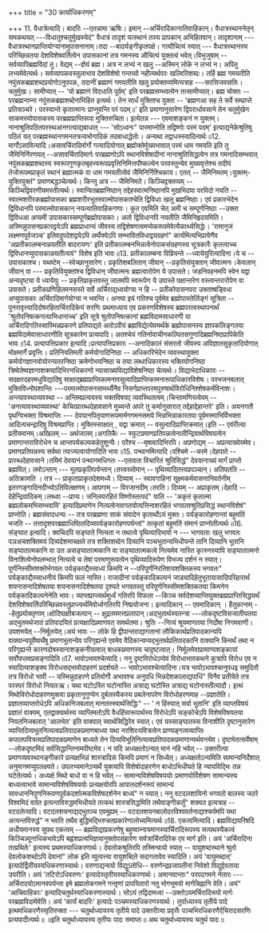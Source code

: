 +++
title = "30 कार्याधिकरणम्"

+++
11. वैधात्रेत्यादि। बादरिः --एतन्नामा ऋषिः। इमान् --अर्चिरादिकानातिवाहिकान्। वैधात्रस्थाननेतृन् समकथयत् ---विधातुश्चतुर्मुखस्येदं" वैधात्रं तादृशं यत्स्थानं तस्य प्रापकान् अभिहितवान्। तादृशानाम् --- वैधात्रस्थानप्राप्तियोग्यानामुपासनानाम्।तदा --बादर्यङ्गीकृतपक्षे। गत्यौचित्यं स्यात् --- वैधात्रस्थानस्य परिच्छिन्नतया देशविशेषवर्तित्वेन उपासकानां तत्र गमनस्य औचित्यं युक्तत्वं भवेत्।विभुजुषाम् --सर्वव्यापिब्रह्मविदां तु। वेद्यम् --ज्ञेयं ब्रह्म। अत्र न लभ्यं न खलु --अस्मिन् लोके न लभ्यं न। अपितु लभ्यमेवेत्यर्थः। सर्वव्यापकवस्तुलाभाय देशविशेषो गन्तव्यो नहीत्यर्थपरः खल्वितिशब्दः। तर्हि ब्रह्म गमयतीति नपुंसकब्रह्मशब्दप्रयोगोऽनुपपन्नः, तदानीं ब्रह्माणं गमयतीति खलु प्रयोक्तव्यमित्यत्राह ---सरसिजवसतिः। चतुर्मुखः। सामीप्यात् -- 'यो ब्रह्माणं विदधाति पूर्वम्' इति परब्रह्मसम्भवत्वेन तत्सामीप्यात्। ब्रह्म चोक्तः --परब्रह्मनाम्ना नपुंसकब्रह्मशब्देनाभिहित इत्यर्थः। तेन सार्धं मुक्तिश्च युक्ता -- 'ब्रह्मणआ सह ते सर्वे सम्प्राप्ते प्रतिसञ्चरे। परस्यान्ते कृतात्मानः प्राप्नुवन्ति परं पदम्॥' इति प्रमाणानुसारेण द्विपरार्धावसाने तेन चतुर्मुखेन साकमस्योपासकस्य परब्रह्मप्राप्तिरूपा मुक्तिरुचिता। इत्येतन्न --- एवमाशङ्कनं न युक्तम्। नानाश्रुतिपठितपरस्थआनगत्याद्यबाधात् --- 'सोऽध्वनः" पारमाप्नोति तद्विष्णोः परमं पदम्' इत्याद्यनेकेश्रुतिषु पठितं यत् परब्रह्मस्थानगमनतत्रत्यभोगादिकं तदबाधाद्धेतोः। अन्यथा तद्वाधस्स्यादित्यर्थः॥12. मार्गोऽसावित्यादि।असावर्चिरादिर्मार्गो गत्यादियोगात् ब्रह्मोक्तेर्मुख्यभावात् परमं धाम गमयति इति तु जैमिनिर्निरणयत् --असावर्चिरादिमार्गः परब्रह्मणोऽपि स्थानविशेषादीनां नानाश्रुतिसिद्धत्वेन तत्र गमनादिसम्भवात् नपुंसकब्रह्मशब्दस्य स्वरूपगुणकृतबृहत्त्वरूपप्रवृत्तिनिमित्तपौष्कल्येन परवस्तुन्येव मुख्यवृत्तेश्च तदीयं तेजोरूपमप्राकृतं स्थानं ब्रह्मात्मकं वा धाम गमयतीत्येवं जैमिनिर्निश्चिकाय। एतत् -- जैमिनिमतम्।युक्तम्-युक्तियुक्तं" प्रमाणबद्धञ्चेत्यर्थः। किन्तु अत्र -- जैमिनिमते। किञ्चिद्वक्तव्यम् -- किञ्चिद्विवरणीयमस्तीत्यर्थः। स्वान्वितब्रह्मनिष्ठान् तद्देहस्वात्मनिष्ठानपि मुखभिदया परविदो नयति -- स्वात्मशरीरकब्रह्मोपासका ब्रह्मशरीरभूतस्वात्मोपासकाश्चेति द्विविधाः खलु ब्रह्मनिष्ठाः। एवं प्रकारभेदेन द्विविधानपि परमात्मोपासकान् नयत्यातिवाहिकगणाः। कुत एवमिति चेत् अमी च सम्पूर्णनिष्ठाः --उक्ता द्विविधआ अप्यमी उपासकास्सम्पूर्णब्रह्मोपासकाः। अतो द्विविधानपि नयतीति जैमिनिहृदयमिति। अस्मिन्नुपासनप्रकारद्वयेऽपि ब्रह्मप्राधान्यं जीवस्य तद्विशेषणत्वमप्येकरूपमेवेत्यैकार्थ्यसिद्धेः। 'रामानुजं लक्ष्मणपूर्वजञ्च' इतिवदुपदेशद्वयेऽपि अर्थैक्येऽपि सम्भावितविधाद्वयग्रहणं" कार्यमित्यभिप्रायेणैव 'अप्रतीकालम्बनान्नयतीति बादरायणः' इति प्रतीकालम्बनभिन्नत्वेनोपाकसंग्रहणस्य सूत्रकारैः कृतत्वाच्च द्विविधानप्युपासकान्नयतीत्ययं" विशेष इति भावः॥13. प्रतीकालम्बना विव्रियन्ते --ध्यायेयुरित्यादिना।ये च --उपासकाश्च। यथष्टेम् --स्वेच्छानुसारेण। प्रकृतिशबलितान् जीवान् --प्रकृतिसंयुक्तान् जीवात्मनः।केवलान् जीवान् वा --- प्रकृतिवियुक्तांश्च द्विविधान् जीवात्मनः ब्रह्मत्वारोपेण ये उपासते। जडनिवहनमपि स्वेन यद्वा अन्यदृष्ट्या ये ध्यायेयुः -- प्रकृतिप्राकृतवस्तु जातमपि स्वरूपेण ये उपास्ते पक्षान्तरेण वस्त्वन्तरारोपेण वा उपासते। प्रतीकप्रणिहितमनसस्ते सर्वे अर्चिराद्यध्वयोग्या न हि -- प्रतीकोपासनपरा उक्ताष्षड्विधा अप्युपासकाः अर्चिरादिमार्गयोग्या न भवन्ति। अनघा इयं गतिश्च पूर्वमेव ब्रह्मोपास्तेर्लिङ्गं सूत्रिता -- पुनरावृत्त्यादिदोषरहितार्चिरादिकेयं सरणिः प्रथमाध्याय एव प्रकरणविशेषस्य ब्रह्मपरत्वस्थापनार्थं 'श्रुतोपनिषत्कगत्याभिधानाच्च' इति सूत्रे श्रुतोपनिषत्कानां ब्रह्मविदामसाधारणी या अर्चिरादिगतिस्सास्मिन्नप्रकरणे प्रतिपाद्यते अतोऽपीयं ब्रह्मविद्येत्येवमर्थके ब्रह्मोपासनस्य ज्ञापकलिङ्गतया ब्रह्मविदामेवासाधारणीति सूत्रकारेण प्रत्यपादि। अतश्चेयं गतिर्नावाचीनकल्पितसगुणादिब्रह्मनिष्ठप्रापिकेति भावः॥14. प्रत्यापत्तिप्रकार इत्यादि।प्रत्यापत्तिप्रकारः --अनादिकालं संसरतो जीवस्य अविज्ञातसुकृतादियोगात् मोक्षमार्गे प्रवृत्तिः। प्रतिनियतिमती कर्मयोगादिनिष्ठा -- अधिकारिभेदेन व्यवस्थायुक्ता कर्मयोगज्ञानयोयोरन्यतरनिष्ठा क्रमेणोभयनिष्ठा च तया लब्धाधिकारस्य भक्तियोगनिष्ठा त्रिष्वेतेष्वज्ञानाशक्त्यादिभिरनधिकरणो न्यासाख्यविद्याविशेषनिष्ठा चेत्यर्थः। विद्याभेदाधिकारः -- सदक्षरदहरमधुविद्यादिषु साक्षाद्ब्रह्मप्राप्तिकामनावसुत्वादिप्राप्तिकामनारूपाधिकारविशेषः। परभजनबलात् मुक्तिविध्नोपशान्तिः ---परमात्मोपासनसामर्थ्यैनैव निसर्गप्राप्तपरमपुरुषार्थविरोधिनिश्शेषकर्मविनाशः। अन्त्यावस्थाव्यवस्था -- अन्तिमप्रत्ययस्य भक्तविषयए व्यवस्थितत्वम्।चिन्तामणिस्त्वेवम् --'अनत्यावस्थाव्यवस्था' केचित्प्रारब्धदेहावसाने मुच्यन्ते अपरे तु कर्मानुसारात् तद्देहाद्देहान्तरे' इति। अयनगतौ पृथग्विभक्ता विश्रमाप्तिः --- देवयानपितृयाणरूपमार्मगगमनसमये भिन्नभिन्नाकारतया पूर्वमस्माभिर्विभक्ता आदित्यचन्द्रादिषु विश्रमप्राप्तिः। मुक्तिस्साक्षात् , यद्वा क्रमात् -- वसुत्वादिप्राप्तिक्रमात्।इति -- एवंरीत्या प्रतीयमानम्।अखिलम् -- अर्थजातम्।अगतिकैः -- स्फुटप्रमाणप्रतिपन्नत्वेनातीन्द्रियार्थविषयत्वेन प्रमाणान्तराविरोधेन च आन्तपर्यकल्पकहेतुशून्यैः। परैश्च --मृषावादिभिरपि। अप्रणोद्यम् -- अप्रत्याख्येयमेव। प्रमाणप्रतिपन्नस्य सर्वथा त्याज्यत्वायोगादिति भावः॥15. पन्थानमित्यादि।पश्चिमे --चरमे।देहपाते -- प्रारब्धदेहावसाने।तमिमं देवयानं पन्थानमधिगतः --एतावता विचारितं श्रुतिसिद्धं" देवयानाख्यं मार्गं प्राप्तो ब्रह्मवित्। तमोऽन्तान् --- मूलप्रकृतिपर्यन्तान्।तत्त्वस्तोमान् -- पृथिव्यादितत्त्वप्रपञ्चान्। अतिपतति --अतिक्रामति । तत्र -- प्राकृताप्राकृतदेशमध्ये। दिव्याम् -- स्वावगाहिनां सूक्ष्मकर्मवासनानिवर्तनीम् इतरगङ्गादिनदीभ्योऽतिविलक्षणम्। आपगाम् -- विरजानदीम्।तरति। दिव्यम् -- अप्राकृतम्।देहादि -- देहेन्द्रियादिकम्।लब्ध्वा --प्राप्य। जनिलयरहितं विष्णोस्तत्पदं" याति -- 'अकृतं कृतात्मा ब्रह्मलोकमभिसम्भवामि' इत्यादिप्रमाणेन नित्यत्वेनावगतयोत्पत्तिनाशरहितं भगवतश्श्रुतिप्रसिद्धं स्थानविशेषं" प्राप्नोति। ब्रह्मसंवादधन्यः -- तत्र परब्रह्मणा साकं संवादेन कृतार्थोऽयं मुक्तः। पर्यङ्कारोहणान्तां बहुमतिं भजति -- तत्तादृशपरब्रह्माधिष्ठितदिव्यपर्यङ्कारोहणपर्यन्तां" तत्कृतां बहुमतिं संमानं प्राप्नोतीत्यर्थः॥16. संङ्घात इत्यादि। क्वचिदपि सङ्घाते नित्यता न तथात्वे पृथिव्यादिभावो न --- भागवताः खलु भगवतः पञअचशक्तिमयं दिव्यदेशमाचक्षते तत्र शक्तिशब्देन दिव्यानि पञ्चभूतान्यभिधीयन्ते तानि दिव्यानि भूतानि सङ्घातात्मकानि वा उत असङ्घातात्मकानि वा सङ्घातात्मकत्वे नित्यमेव नास्ति कृत्स्नस्यापि सङ्घातात्मनो विनाशित्वेनोपलम्भात् नित्यत्वे च तेषां परमाणुरूपत्वेन पृथिव्यादिरूपेण विभज्य दर्शनं न स्यात्।पूर्णनिस्सीमशक्तेर्भगवतः पर्यङ्काद्यैस्साध्यं किमपि न --परिपूर्णनिरतिशयशक्तिकस्य भगवतः" पर्यङ्काद्यैस्साधनीयं किमपि फलं नास्ति। राजादीनां पर्यङ्कादिकल्पनं जाड्यादिहेतुभूतायासादिपरिहारार्थं शयनासनादिशेषतया शयनासनादिशेषतया दृश्यते भगवतस्तु परिपूर्णनिस्सीमशक्तिकतया किमनेन पर्यङ्कादिकल्पनेनेति भावः। व्याप्तप्राप्त्यर्थमूर्ध्वं गतिरपि विफला --किञ्च सर्वदेशव्याप्तियुक्तब्रह्मप्राप्तिसिद्ध्यर्थं देशविशेषवर्तिपरिच्छिन्नवस्तुप्राप्त्यर्थमिवोर्ध्वगतिरपि निष्प्रयोजना। इत्यादिकान् -- एवमादिकान् । हैतुकानाम् --हेतुप्रयोक्तृणाम्।क्षोदिष्ठक्षीबजल्पान् -- क्षुद्रतममत्तप्रलापान्।अद्भुतार्थस्वतन्त्रा ---लोकदृष्टविसजातीयतया अद्भुतमर्थजातं प्रतिपादयितं प्रत्यक्षादिप्रमाणवत् समर्थतमा। श्रुतिः --नित्यं श्रूयमाणतया निर्दोषा निगमवाणी। उपशमयेत् --निर्मूलयेत्।अयं भावः -- लोके हि द्वीपान्तराद्यागतानां लौकिकार्थप्रतिपादकान्यपि वाक्यान्यपूर्वेष्वर्थेषु प्रमाणभूतान्येव परिगृह्यन्ते एवमेव वैदिकान्यप्यद्भुतार्थप्रतिपादकानि वाक्यानि किमर्थं तथा न परिगृह्यन्ते कारणदोषस्यानाशङ्कनीयत्वात् बाधकप्रमाणस्य चादृष्टत्वात्। निर्मूलमेवाप्रामाण्यशङ्कायां सर्वोपप्लवप्रसङ्गादिति॥17. भावोऽभावश्चेत्यादि। ननु दृष्टविरोधेऽप्येवं विरोधाभावकथने कुत्रापि विरोध एव न स्यादित्याशङ्क्य विरोधसद्भावोदाहरणं प्रदर्शयते -- भावोऽभावश्चेत्यादिना।यत्र भावोऽभावश्चानुपधइ समुदितौ तत्र विरोधो भावी -- यस्मिन्नुदाहरणे प्रतियोगी अभावश्च अनुपधि भिन्नदेशकालाद्यपाधिं" विनैव प्रतीयेते तत्र परस्परं विरोधो नियतःऋ। यथा घटोऽस्ति घटोनास्ति अत्राद्य घटोस्ति अत्राद्य घटोनास्तीत्यादौ। इत्थं मिथोविरोधोदाहरणमुक्त्वा प्रकृतानुगुण्येन दुर्बलस्यैकस्य प्रबलेनापरेण विरोधोहरणमाह --प्रज्ञातेति। प्रज्ञातव्याप्तरोधेऽपि अधिकनिजबलात् मानतस्स्वार्थसिद्धिः" -- ' न हिंस्यात् सर्वा भूतानि' इति व्याप्तविषयं प्रज्ञातं वाक्यम्, एतद्वाक्यार्थस्य व्याप्तिमतोऽपि वैधहिंसारूपार्थस्य विरोधेऽपि सङ्कोचेऽपि विशेषविषयतया नियतनिजबलात् 'आलभेत' इति वाक्यात् स्वार्थसिद्धिरेव स्यात्। एवं यस्साङ्घातस्स विनाशीति दृष्टानुसारेण व्याप्तिदिव्यभूतनित्यत्वप्रतिपादकप्रमाणबाध्या यथा नरशिरःपवित्रत्वेन प्राण्यङ्गत्वव्याप्तिः कपालपवित्रत्वप्रतिपादकप्रमाणेन बाध्यते तेन दिव्यविभूतिनित्यत्वप्रतिपादकप्रमाणान्यर्थवन्त्येव। दृष्टमेतत्सर्वेषाम् --लोकदृष्टमिदं सर्वसिद्धान्तिनामपीष्टमेव। न यदि अध्यक्षतोऽन्यत् मानं नहि भवेत् -- उक्तरीत्या प्रमाणव्यवस्थानङ्गीकारे प्रत्यक्षभिन्नं शास्त्रादिकं किमपि प्रमाणं न सिध्येत्। अध्यक्षतोऽन्यमिति सामान्यनिर्देशात् अनुमानमप्युपलक्ष्यते। उपलभ्यमानेऽप्यर्थे युक्त्यापि विशेषोदाहरणेन बाधोऽभिधीयते हि न्यायविद्भिः तन्न घटेतेत्यर्थः। अध्यक्षे मिथो बाधो वा न हि भवेत् -- सामान्यविशेषविषययोः प्रमाणयोर्विशेषण सामान्यस्य बाध्यत्वाभावे सामान्यविशेषविषययोः प्रत्यक्षयोरपि आपातदर्शनरूपं सामान्यं सावधाननिपुणनिरूपणपूर्वकदर्शात्मकविशेषदर्शनेन बाध्यं" न स्यात्। ननु वटदलशायिनो भगवतो बालस्य जठरे विश्वमिदं वर्तत इत्यन्तविरुद्धमभिधीयते तत्कथं शास्त्रसिद्धमिति तथैवाङ्गीकर्तुं" शक्यत इत्यत्राह --वटदलेत्यादि। वटदलशयनाद्यद्भुतञ्च एवमूह्यम् -- वटदलशयनबालोदरविश्ववर्तनाद्याश्चर्यमपि यथा अत्यन्तविरुद्धं" न भवति तथैव बुद्धिमद्भिरुचतप्रकारेणालोच्यमित्यर्थः॥18. एकत्वमित्यादि। ब्रह्मविद्यापरिषदि अधीयमानस्य सुपथ एकत्वम् -- ब्रह्मविद्याप्रकरणेषु बहुष्वाम्नायमानस्यार्चिरादिरूपस्य सत्पथस्यैकत्वं किञ्चिन्न्यूनाधिकभावेऽपि बह्वंशप्रत्यभिज्ञयानुक्तोपसंहारेण सर्वत्रार्चिरादिरेक एव मार्ग इति। अयं 'अर्चिरादिना तत्प्रथितेः' इत्यस्य प्रथमस्याधिकरणार्थः। देवलोकश्रुतिरपि तस्मिन्वायो स्यात् -- वायुशब्दस्थाने श्रुतो देवलोकशब्दोऽपि देवानां" लोक इति व्युत्पत्त्या वायुशब्दिते सदागतावेव स्यादिति। अयं 'वायुमब्दात्' इत्यादेर्द्वितीयस्यधिकरणास्यार्थः। वरुणाद्यन्वयो विद्युऽतोधि-- वरुणेन्द्रप्रजापतीनां निवेशो विद्युद्देवताया उपरीति। अयं 'तटिरोऽधिवरुणः' इत्यादेस्तृतीयस्याधिकरणार्थः। अमानवान्ताः" परपदगमने नेतारः --- अर्चिरादयोऽमानवपर्यन्ता इमे ब्रह्मलोकगमने गन्तृणां प्रापयितारो नतु भोगभूमयो मार्गचिह्नानि वेति। अयं" 'आचिवाहिकाः' इत्यादिचतुर्थस्याधिकरणास्यार्थः। सोऽयं तद्विदामध्वा --उक्तोऽयमर्चिरादिरूपो मार्गः परब्रह्मविदामेवेति। अयं 'कार्यं बादरिः' इत्यादेः पञ्चमस्याधिकरणस्यार्थः। तुर्याध्यास्य तृतीये पादे इत्थमधिकरणैस्सृतिरुक्ता --- चतुर्थाध्यायस्य तृतीये पादे उक्तरीत्या प्रवृत्तैः पञ्चभिरधिकरणैर्र्चिरादसरणिः प्रत्यपादीत्यर्थः॥ ॥इति चतुर्थाध्यायस्य तृतीयः पादः समाप्तः॥ अथ चतुर्थाध्यायस्य चतुर्थ पादः॥